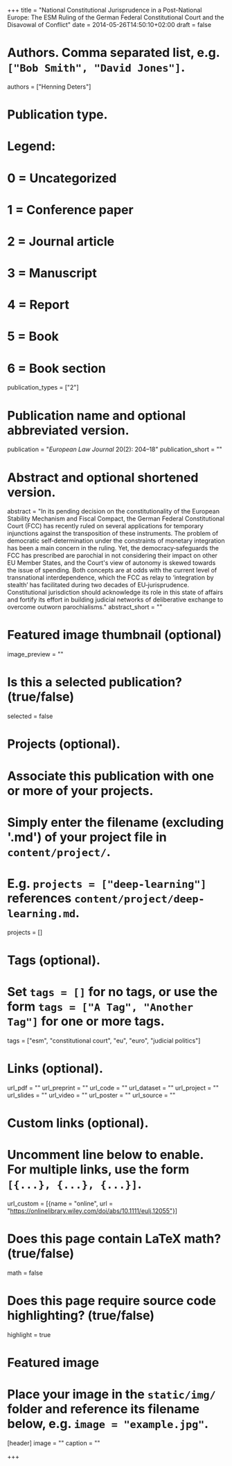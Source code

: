 +++
title = "National Constitutional Jurisprudence in a Post-National Europe: The ESM Ruling of the German Federal Constitutional Court and the Disavowal of Conflict"
date = 2014-05-26T14:50:10+02:00
draft = false

# Authors. Comma separated list, e.g. `["Bob Smith", "David Jones"]`.
authors = ["Henning Deters"]

# Publication type.
# Legend:
# 0 = Uncategorized
# 1 = Conference paper
# 2 = Journal article
# 3 = Manuscript
# 4 = Report
# 5 = Book
# 6 = Book section
publication_types = ["2"]

# Publication name and optional abbreviated version.
publication = "*European Law Journal* 20(2): 204–18"
publication_short = ""

# Abstract and optional shortened version.
abstract = "In its pending decision on the constitutionality of the European Stability Mechanism and Fiscal Compact, the German Federal Constitutional Court (FCC) has recently ruled on several applications for temporary injunctions against the transposition of these instruments. The problem of democratic self‐determination under the constraints of monetary integration has been a main concern in the ruling. Yet, the democracy‐safeguards the FCC has prescribed are parochial in not considering their impact on other EU Member States, and the Court's view of autonomy is skewed towards the issue of spending. Both concepts are at odds with the current level of transnational interdependence, which the FCC as relay to ‘integration by stealth’ has facilitated during two decades of EU‐jurisprudence. Constitutional jurisdiction should acknowledge its role in this state of affairs and fortify its effort in building judicial networks of deliberative exchange to overcome outworn parochialisms."
abstract_short = ""

# Featured image thumbnail (optional)
image_preview = ""

# Is this a selected publication? (true/false)
selected = false

# Projects (optional).
#   Associate this publication with one or more of your projects.
#   Simply enter the filename (excluding '.md') of your project file in `content/project/`.
#   E.g. `projects = ["deep-learning"]` references `content/project/deep-learning.md`.
projects = []

# Tags (optional).
#   Set `tags = []` for no tags, or use the form `tags = ["A Tag", "Another Tag"]` for one or more tags.
tags = ["esm", "constitutional court", "eu", "euro", "judicial politics"]

# Links (optional).
url_pdf = ""
url_preprint = ""
url_code = ""
url_dataset = ""
url_project = ""
url_slides = ""
url_video = ""
url_poster = ""
url_source = ""

# Custom links (optional).
#   Uncomment line below to enable. For multiple links, use the form `[{...}, {...}, {...}]`.
url_custom = [{name = "online", url = "https://onlinelibrary.wiley.com/doi/abs/10.1111/eulj.12055"}]

# Does this page contain LaTeX math? (true/false)
math = false

# Does this page require source code highlighting? (true/false)
highlight = true

# Featured image
# Place your image in the `static/img/` folder and reference its filename below, e.g. `image = "example.jpg"`.
[header]
image = ""
caption = ""

+++
